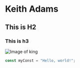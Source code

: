 # Keith Adams
## This is H2
### This is h3
![Image of king](https://images.unsplash.com/photo-1614027164847-1b28cfe1df60)

``` javascript
const myConst = "Hello, world!";
```
